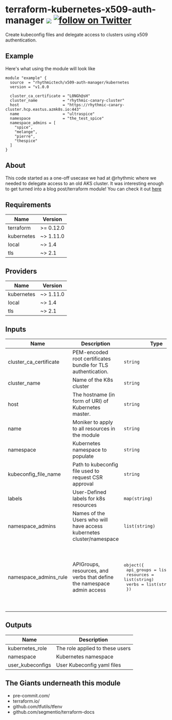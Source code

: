 # terraform-kubernetes-x509-auth-manager [![](https://github.com/rhythmictech/terraform-kubernetes-x509-auth-manager/workflows/pre-commit-check/badge.svg)](https://github.com/rhythmictech/terraform-kubernetes-x509-auth-manager/actions) <a href="https://twitter.com/intent/follow?screen_name=RhythmicTech"><img src="https://img.shields.io/twitter/follow/RhythmicTech?style=social&logo=RhythmicTech" alt="follow on Twitter"></a>
Create kubeconfig files and delegate access to clusters using x509 authentication.

## Example
Here's what using the module will look like
```hcl
module "example" {
  source  = "rhythmictech/x509-auth-manager/kubernetes
  version = "v1.0.0

  cluster_ca_certificate = "L0NGh@sH"
  cluster_name           = "rhythmic-canary-cluster"
  host                   = "https://rhythmic-canary-cluster.hcp.eastus.azmk8s.io:443"
  name                   = "ultraspice"
  namespace              = "the_test_spice"
  namespace_admins = [
    "spice",
    "melange",
    "pierre",
    "thespice"
  ]
}
```

## About
This code started as a one-off usecase we had at @rhythmic where we needed to delegate access to an old AKS cluster. It was interesting enough to get turned into a blog post/terraform module! You can check it out [here](#TODO)

<!-- BEGINNING OF PRE-COMMIT-TERRAFORM DOCS HOOK -->
## Requirements

| Name | Version |
|------|---------|
| terraform | >= 0.12.0 |
| kubernetes | ~> 1.11.0 |
| local | ~> 1.4 |
| tls | ~> 2.1 |

## Providers

| Name | Version |
|------|---------|
| kubernetes | ~> 1.11.0 |
| local | ~> 1.4 |
| tls | ~> 2.1 |

## Inputs

| Name | Description | Type | Default | Required |
|------|-------------|------|---------|:--------:|
| cluster\_ca\_certificate | PEM-encoded root certificates bundle for TLS authentication. | `string` | n/a | yes |
| cluster\_name | Name of the K8s cluster | `string` | n/a | yes |
| host | The hostname (in form of URI) of Kubernetes master. | `string` | n/a | yes |
| name | Moniker to apply to all resources in the module | `string` | n/a | yes |
| namespace | Kubernetes namespace to populate | `string` | n/a | yes |
| kubeconfig\_file\_name | Path to kubeconfig file used to request CSR approval | `string` | `"~/.kube/config"` | no |
| labels | User-Defined labels for k8s resources | `map(string)` | `{}` | no |
| namespace\_admins | Names of the Users who will have access kubernetes cluster/namespace | `list(string)` | `[]` | no |
| namespace\_admins\_rule | APIGroups, resources, and verbs that define the namespace admin access | <pre>object({<br>    api_groups = list(string)<br>    resources  = list(string)<br>    verbs      = list(string)<br>  })</pre> | <pre>{<br>  "api_groups": [<br>    ""<br>  ],<br>  "resources": [<br>    "*"<br>  ],<br>  "verbs": [<br>    "*"<br>  ]<br>}</pre> | no |

## Outputs

| Name | Description |
|------|-------------|
| kubernetes\_role | The role applied to these users |
| namespace | Kubernetes namespace |
| user\_kubeconfigs | User Kubeconfig yaml files |

<!-- END OF PRE-COMMIT-TERRAFORM DOCS HOOK -->

## The Giants underneath this module
- pre-commit.com/
- terraform.io/
- github.com/tfutils/tfenv
- github.com/segmentio/terraform-docs
